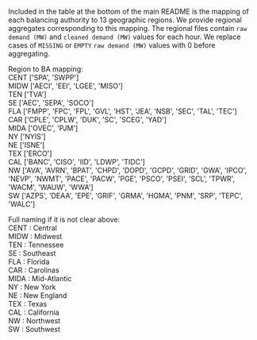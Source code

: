 Included in the table at the bottom of the main README is the mapping of each balancing authority to 13 geographic regions.
We provide regional aggregates corresponding to this mapping.
The regional files contain `raw demand (MW)` and `cleaned demand (MW)` values for each hour.
We replace cases of `MISSING` or `EMPTY` `raw demand (MW)` values with 0 before aggregating.

Region to BA mapping:  
CENT ['SPA', 'SWPP']  
MIDW ['AECI', 'EEI', 'LGEE', 'MISO']  
TEN ['TVA']  
SE ['AEC', 'SEPA', 'SOCO']  
FLA ['FMPP', 'FPC', 'FPL', 'GVL', 'HST', 'JEA', 'NSB', 'SEC', 'TAL', 'TEC']  
CAR ['CPLE', 'CPLW', 'DUK', 'SC', 'SCEG', 'YAD']  
MIDA ['OVEC', 'PJM']  
NY ['NYIS']  
NE ['ISNE']  
TEX ['ERCO']  
CAL ['BANC', 'CISO', 'IID', 'LDWP', 'TIDC']  
NW ['AVA', 'AVRN', 'BPAT', 'CHPD', 'DOPD', 'GCPD', 'GRID', 'GWA', 'IPCO', 'NEVP', 'NWMT', 'PACE', 'PACW', 'PGE', 'PSCO', 'PSEI', 'SCL', 'TPWR', 'WACM', 'WAUW', 'WWA']  
SW ['AZPS', 'DEAA', 'EPE', 'GRIF', 'GRMA', 'HGMA', 'PNM', 'SRP', 'TEPC', 'WALC']  

Full naming if it is not clear above:  
CENT : Central  
MIDW : Midwest  
TEN : Tennessee  
SE : Southeast  
FLA : Florida  
CAR : Carolinas  
MIDA : Mid-Atlantic  
NY : New York  
NE : New England  
TEX : Texas  
CAL : California  
NW : Northwest  
SW : Southwest  
